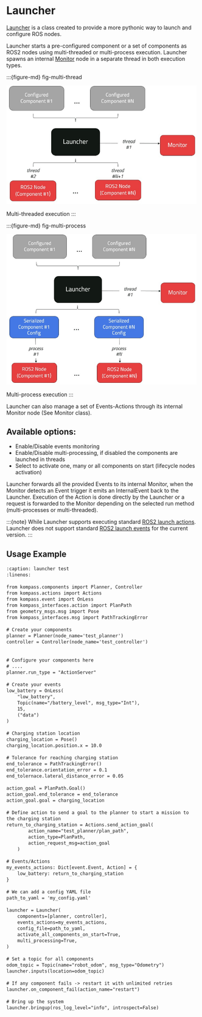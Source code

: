 # Launcher

[Launcher](../apidocs/Kompass/Kompass.launcher.md) is a class created to provide a more pythonic way to launch and configure ROS nodes.

Launcher starts a pre-configured component or a set of components as ROS2 nodes using multi-threaded or multi-process execution. Launcher spawns an internal [Monitor](./monitor.md) node in a separate thread in both execution types.

:::{figure-md} fig-multi-thread

<img src="../_static/images/diagrams/multi_threaded.jpg" alt="Multi-threaded execution" width="500px">

Multi-threaded execution
:::

:::{figure-md} fig-multi-process

<img src="../_static/images/diagrams/multi_process.jpg" alt="Multi-process execution" width="500px">

Multi-process execution
:::

Launcher can also manage a set of Events-Actions through its internal Monitor node (See Monitor class).

## Available options:
- Enable/Disable events monitoring
- Enable/Disable multi-processing, if disabled the components are launched in threads
- Select to activate one, many or all components on start (lifecycle nodes activation)

Launcher forwards all the provided Events to its internal Monitor, when the Monitor detects an Event trigger it emits an InternalEvent back to the Launcher. Execution of the Action is done directly by the Launcher or a request is forwarded to the Monitor depending on the selected run method (multi-processes or multi-threaded).

:::{note} While Launcher supports executing standard [ROS2 launch actions](https://github.com/ros2/launch). Launcher does not support standard [ROS2 launch events](https://github.com/ros2/launch/tree/rolling/launch/launch/events) for the current version.
:::

## Usage Example

```{code-block} python
:caption: launcher test
:linenos:

from kompass.components import Planner, Controller
from kompass.actions import Actions
from kompass.event import OnLess
from kompass_interfaces.action import PlanPath
from geometry_msgs.msg import Pose
from kompass_interfaces.msg import PathTrackingError

# Create your components
planner = Planner(node_name='test_planner')
controller = Controller(node_name='test_controller')


# Configure your components here
# ....
planner.run_type = "ActionServer"

# Create your events
low_battery = OnLess(
    "low_battery",
    Topic(name="/battery_level", msg_type="Int"),
    15,
    ("data")
)

# Charging station location
charging_location = Pose()
charging_location.position.x = 10.0

# Tolerance for reaching charging station
end_tolerance = PathTrackingError()
end_tolerance.orientation_error = 0.1
end_tolernace.lateral_distance_error = 0.05

action_goal = PlanPath.Goal()
action_goal.end_tolerance = end_tolerance
action_goal.goal = charging_location

# Define action to send a goal to the planner to start a mission to the charging station
return_to_charging_station = Actions.send_action_goal(
        action_name="test_planner/plan_path",
        action_type=PlanPath,
        action_request_msg=action_goal
    )

# Events/Actions
my_events_actions: Dict[event.Event, Action] = {
    low_battery: return_to_charging_station
}

# We can add a config YAML file
path_to_yaml = 'my_config.yaml'

launcher = Launcher(
    components=[planner, controller],
    events_actions=my_events_actions,
    config_file=path_to_yaml,
    activate_all_components_on_start=True,
    multi_processing=True,
)

# Set a topic for all components
odom_topic = Topic(name="robot_odom", msg_type="Odometry")
launcher.inputs(location=odom_topic)

# If any component fails -> restart it with unlimited retries
launcher.on_component_fail(action_name="restart")

# Bring up the system
launcher.bringup(ros_log_level="info", introspect=False)
```
